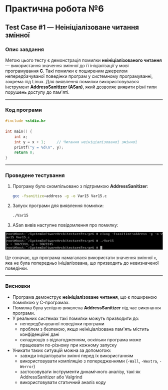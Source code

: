 # Практична робота №6
## Test Case #1 — Неініціалізоване читання змінної
### Опис завдання
Метою цього тесту є демонстрація помилки **неініціалізованого читання** — використання значення змінної до її ініціалізації у мові програмування **C**. Такі помилки є поширеним джерелом непередбачуваної поведінки програм у системному програмуванні, зокрема під Linux. Для виявлення помилки використовувався інструмент **AddressSanitizer (ASan)**, який дозволяє виявити різні типи порушень доступу до пам'яті.

---
### Код програми
```c
#include <stdio.h>

int main() {
    int x;         
    int y = x + 1;     // Читання неініціалізованої змінної
    printf("y = %d\n", y);
    return 0;
}
```

---
### Проведене тестування
1. Програму було скомпільовано з підтримкою **AddressSanitizer**:
   ```bash
   gcc -fsanitize=address -g -o Var15 Var15.c
   ```
2. Запуск програми для виявлення помилки:
   ```bash
   ./Var15
   ```
3. ASan вивів наступне повідомлення про помилку:

![](Var15.png)



Це означає, що програма намагалася використати значення змінної `x`, яка не була попередньо ініціалізована, що призводить до невизначеної поведінки.

---
### Висновки
- Програма демонструє **неініціалізоване читання**, що є поширеною помилкою у C-програмах.
- Помилка була успішно виявлена **AddressSanitizer** під час виконання програми.
- У реальних системах такі помилки можуть призводити до:
  - непередбачуваної поведінки програми
  - проблем з безпекою, якщо неініціалізована пам'ять містить конфіденційні дані
  - складнощів з відлагодженням, оскільки програма може працювати по-різному при кожному запуску
- Уникати таких ситуацій можна за допомогою:
  - завжди ініціалізувати змінні перед їх використанням
  - використовувати компіляцію з попередженнями (`-Wall`, `-Wextra`, `-Werror`)
  - застосовувати інструменти динамічного аналізу, такі як AddressSanitizer або Valgrind
  - використовувати статичний аналіз коду